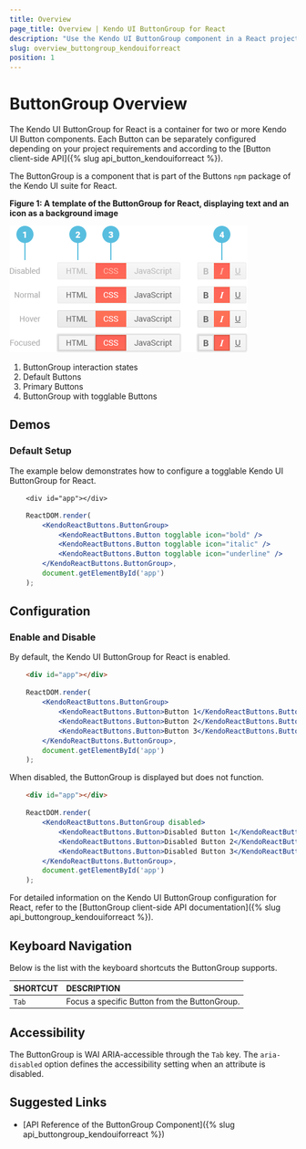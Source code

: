 ```yaml
---
title: Overview
page_title: Overview | Kendo UI ButtonGroup for React
description: "Use the Kendo UI ButtonGroup component in a React project."
slug: overview_buttongroup_kendouiforreact
position: 1
---
```


# ButtonGroup Overview

The Kendo UI ButtonGroup for React is a container for two or more Kendo UI Button components. Each Button can be separately configured depending on your project requirements and according to the [Button client-side API]({% slug api_button_kendouiforreact %}).

The ButtonGroup is a component that is part of the Buttons `npm` package of the Kendo UI suite for React.

**Figure 1: A template of the ButtonGroup for React, displaying text and an icon as a background image**

![Template of the Kendo UI ButtonGroup for React](images/buttongroup.png)

1. ButtonGroup interaction states
2. Default Buttons
3. Primary Buttons
4. ButtonGroup with togglable Buttons

## Demos

### Default Setup

The example below demonstrates how to configure a togglable Kendo UI ButtonGroup for React.

```html-preview
    <div id="app"></div>
```
```jsx
    ReactDOM.render(
        <KendoReactButtons.ButtonGroup>
            <KendoReactButtons.Button togglable icon="bold" />
            <KendoReactButtons.Button togglable icon="italic" />
            <KendoReactButtons.Button togglable icon="underline" />
        </KendoReactButtons.ButtonGroup>,
        document.getElementById('app')
    );
```

## Configuration

### Enable and Disable

By default, the Kendo UI ButtonGroup for React is enabled.

```html
    <div id="app"></div>
```
```jsx
    ReactDOM.render(
        <KendoReactButtons.ButtonGroup>
            <KendoReactButtons.Button>Button 1</KendoReactButtons.Button>
            <KendoReactButtons.Button>Button 2</KendoReactButtons.Button>
            <KendoReactButtons.Button>Button 3</KendoReactButtons.Button>
        </KendoReactButtons.ButtonGroup>,
        document.getElementById('app')
    );
```

When disabled, the ButtonGroup is displayed but does not function.

```html
    <div id="app"></div>
```
```jsx
    ReactDOM.render(
        <KendoReactButtons.ButtonGroup disabled>
            <KendoReactButtons.Button>Disabled Button 1</KendoReactButtons.Button>
            <KendoReactButtons.Button>Disabled Button 2</KendoReactButtons.Button>
            <KendoReactButtons.Button>Disabled Button 3</KendoReactButtons.Button>
        </KendoReactButtons.ButtonGroup>,
        document.getElementById('app')
    );
```

For detailed information on the Kendo UI ButtonGroup configuration for React, refer to the [ButtonGroup client-side API documentation]({% slug api_buttongroup_kendouiforreact %}).

## Keyboard Navigation

Below is the list with the keyboard shortcuts the ButtonGroup supports.

| SHORTCUT                            | DESCRIPTION         |
|:---                                 |:---                 |
| `Tab`                               | Focus a specific Button from the ButtonGroup. |

## Accessibility

The ButtonGroup is WAI ARIA-accessible through the `Tab` key. The `aria-disabled` option defines the accessibility setting when an attribute is disabled.

## Suggested Links

* [API Reference of the ButtonGroup Component]({% slug api_buttongroup_kendouiforreact %})
